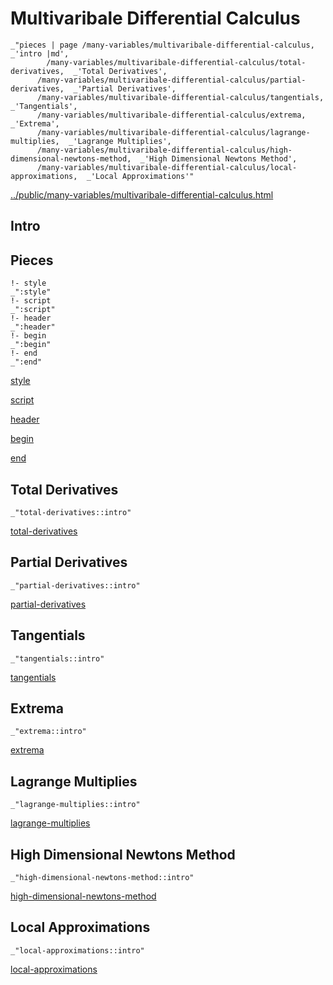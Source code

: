 # Multivaribale Differential Calculus

    _"pieces | page /many-variables/multivaribale-differential-calculus, _'intro |md',
            /many-variables/multivaribale-differential-calculus/total-derivatives,  _'Total Derivatives',
          /many-variables/multivaribale-differential-calculus/partial-derivatives,  _'Partial Derivatives',
          /many-variables/multivaribale-differential-calculus/tangentials,  _'Tangentials',
          /many-variables/multivaribale-differential-calculus/extrema,  _'Extrema',
          /many-variables/multivaribale-differential-calculus/lagrange-multiplies,  _'Lagrange Multiplies',
          /many-variables/multivaribale-differential-calculus/high-dimensional-newtons-method,  _'High Dimensional Newtons Method',
          /many-variables/multivaribale-differential-calculus/local-approximations,  _'Local Approximations'"

[../public/many-variables/multivaribale-differential-calculus.html](# "save:")


## Intro

## Pieces

    !- style
    _":style"
    !- script
    _":script"
    !- header
    _":header"
    !- begin
    _":begin"
    !- end
    _":end"

[style]() 

[script]()

[header]()

[begin]()

[end]()

## Total Derivatives

    _"total-derivatives::intro"


[total-derivatives](pages/many-variables_multivaribale-differential-calculus_total-derivatives.md "load:")

## Partial Derivatives

    _"partial-derivatives::intro"


[partial-derivatives](pages/many-variables_multivaribale-differential-calculus_partial-derivatives.md "load:")

## Tangentials

    _"tangentials::intro"


[tangentials](pages/many-variables_multivaribale-differential-calculus_tangentials.md "load:")

## Extrema

    _"extrema::intro"


[extrema](pages/many-variables_multivaribale-differential-calculus_extrema.md "load:")

## Lagrange Multiplies

    _"lagrange-multiplies::intro"


[lagrange-multiplies](pages/many-variables_multivaribale-differential-calculus_lagrange-multiplies.md "load:")

## High Dimensional Newtons Method

    _"high-dimensional-newtons-method::intro"


[high-dimensional-newtons-method](pages/many-variables_multivaribale-differential-calculus_high-dimensional-newtons-method.md "load:")

## Local Approximations

    _"local-approximations::intro"


[local-approximations](pages/many-variables_multivaribale-differential-calculus_local-approximations.md "load:")